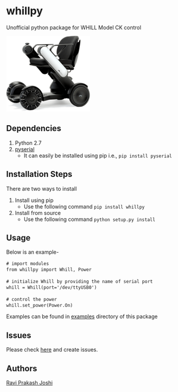 # whillpy
Unofficial python package for WHILL Model CK control

![WHILL](docs/whill.png)

## Dependencies
1. Python 2.7
1. [pyserial](https://pythonhosted.org/pyserial)
    * It can easily be installed using pip i.e., `pip install pyserial`

## Installation Steps
There are two ways to install
1. Install using pip
    * Use the following command `pip install whillpy`
1. Install from source
    * Use the following command `python setup.py install`

## Usage
Below is an example-

```
# import modules
from whillpy import Whill, Power

# initialize Whill by providing the name of serial port
whill = Whill(port='/dev/ttyUSB0')

# control the power
whill.set_power(Power.On)
```
Examples can be found in [examples](examples) directory of this package

## Issues
Please check [here](https://github.com/ShibataLab/whillpy/issues) and create issues.

## Authors
[Ravi Prakash Joshi](https://ravijo.github.io/)
